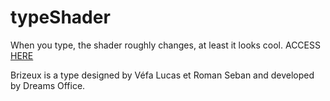 # typeShader
When you type, the shader roughly changes, at least it looks cool.
ACCESS [HERE](https://driceduconge.github.io/typeShader/index.html)

Brizeux is a type designed by Véfa Lucas et Roman Seban and developed by Dreams Office.
